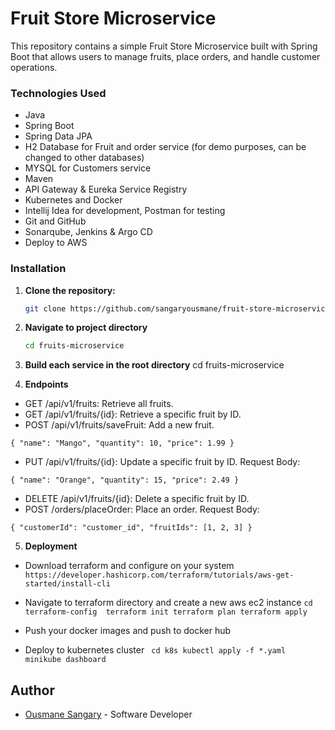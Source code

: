 # Fruit Store Microservice



This repository contains a simple Fruit Store Microservice built with Spring Boot that allows users to manage fruits, place orders, and handle customer operations.

### Technologies Used

- Java
- Spring Boot
- Spring Data JPA
- H2 Database for Fruit and order service (for demo purposes, can be changed to other databases)
- MYSQL for Customers service
- Maven
- API Gateway & Eureka Service Registry
- Kubernetes and Docker 
- Intellij Idea for development, Postman for testing
- Git and GitHub 
- Sonarqube, Jenkins & Argo CD 
- Deploy to AWS

### Installation

1. **Clone the repository:**
   ```bash
   git clone https://github.com/sangaryousmane/fruit-store-microservice.git

2. **Navigate to project directory**
   ```bash
   cd fruits-microservice

3. **Build each service in the root directory**
   cd fruits-microservice
   
4. **Endpoints**
* GET /api/v1/fruits: Retrieve all fruits.
* GET /api/v1/fruits/{id}: Retrieve a specific fruit by ID.
* POST /api/v1/fruits/saveFruit: Add a new fruit.

`{
  "name": "Mango",
  "quantity": 10,
  "price": 1.99
}`

* PUT /api/v1/fruits/{id}: Update a specific fruit by ID.
Request Body:

`{
  "name": "Orange",
  "quantity": 15,
  "price": 2.49
  }`

* DELETE /api/v1/fruits/{id}: Delete a specific fruit by ID.
* POST /orders/placeOrder: Place an order.
Request Body:

`{
  "customerId": "customer_id",
  "fruitIds": [1, 2, 3]
  }`

5. **Deployment**
* Download terraform and configure on your system
  `https://developer.hashicorp.com/terraform/tutorials/aws-get-started/install-cli`

* Navigate to terraform directory and create a new aws ec2 instance 
   `cd terraform-config 
   terraform init
   terraform plan
   terraform apply`
  
* Push your docker images and push to docker hub
* Deploy to kubernetes cluster
   ` cd k8s
    kubectl apply -f *.yaml
    minikube dashboard`
  

## Author
- [Ousmane Sangary](https://github.com/sangaryousmane) - Software Developer


